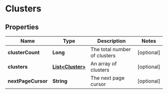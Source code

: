 

# Clusters

## Properties

Name | Type | Description | Notes
------------ | ------------- | ------------- | -------------
**clusterCount** | **Long** | The total number of clusters |  [optional]
**clusters** | [**List&lt;Cluster&gt;**](Cluster.md) | An array of clusters |  [optional]
**nextPageCursor** | **String** | The next page cursor |  [optional]



